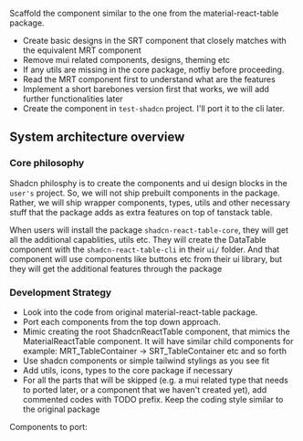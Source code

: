 Scaffold the component similar to the one from the material-react-table package.

- Create basic designs in the SRT component that closely matches with the equivalent MRT component
- Remove mui related components, designs, theming etc
- If any utils are missing in the core package, notfiy before proceeding.
- Read the MRT component first to understand what are the features
- Implement a short barebones version first that works, we will add further functionalities later
- Create the component in `test-shadcn` project. I'll port it to the cli later.

## System architecture overview
### Core philosophy
Shadcn philosphy is to create the components and ui design blocks in the `user's` project. So, we will not ship prebuilt components in the package. Rather, we will ship wrapper components, types, utils and other necessary stuff that the package adds as extra features on top of tanstack table.

When users will install the package `shadcn-react-table-core`, they will get all the additional capablities, utils etc. They will create the DataTable component with the `shadcn-react-table-cli` in their `ui/` folder. And that component will use components like buttons etc from their ui library, but they will get the additional features through the package

### Development Strategy
- Look into the code from original material-react-table package.
- Port each components from the top down approach.
- Mimic creating the root ShadcnReactTable component, that mimics the MaterialReactTable component. It will have similar child components for example: MRT_TableContainer -> SRT_TableContainer etc and so forth
- Use shadcn components or simple tailwind stylings as you see fit
- Add utils, icons, types to the core package if necessary
- For all the parts that will be skipped (e.g. a mui related type that needs to ported later, or a component that we haven't created yet), add commented codes with TODO prefix. Keep the coding style similar to the original package

Components to port:


